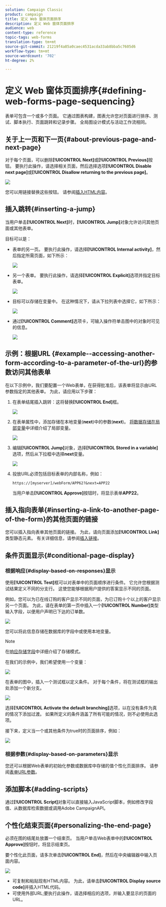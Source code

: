 ```yaml
---
solution: Campaign Classic
product: campaign
title: 定义 Web 窗体页面排序
description: 定义 Web 窗体页面排序
audience: web
content-type: reference
topic-tags: web-forms
translation-type: tm+mt
source-git-commit: 21219f4a85a0caec4531acda33ab8bba5c7605d6
workflow-type: tm+mt
source-wordcount: '702'
ht-degree: 2%

---
```



# 定义 Web 窗体页面排序{#defining-web-forms-page-sequencing}

表单可包含一个或多个页面。 它通过图表构建，图表允许您对页面进行排序、测试、脚本执行、页面跳转和记录步骤。 全局图设计模式与活动工作流相同。

## 关于上一页和下一页{#about-previous-page-and-next-page}

对于每个页面，可以删除&#x200B;**[!UICONTROL Next]**&#x200B;或&#x200B;**[!UICONTROL Previous]**&#x200B;按钮。 要执行此操作，请选择相关页面，然后选择选项&#x200B;**[!UICONTROL Disable next page]**&#x200B;或&#x200B;**[!UICONTROL Disallow returning to the previous page]**。

![](assets/s_ncs_admin_survey_no_next_page.png)

您可以用链接替换这些按钮。 请参阅[插入HTML内容](../../web/using/static-elements-in-a-web-form.md#inserting-html-content)。

## 插入跳转{#inserting-a-jump}

当用户单击&#x200B;**[!UICONTROL Next]**&#x200B;时，**[!UICONTROL Jump]**&#x200B;对象允许访问其他页面或其他表单。

目标可以是：

* 表单的另一页。 要执行此操作，请选择&#x200B;**[!UICONTROL Internal activity]**，然后指定所需页面，如下所示：

   ![](assets/s_ncs_admin_jump_param1.png)

* 另一个表单。 要执行此操作，请选择&#x200B;**[!UICONTROL Explicit]**&#x200B;选项并指定目标表单。

   ![](assets/s_ncs_admin_jump_param2.png)

* 目标可以存储在变量中。 在这种情况下，请从下拉列表中选择它，如下所示：

   ![](assets/s_ncs_admin_jump_param3.png)

* 通过&#x200B;**[!UICONTROL Comment]**&#x200B;选项卡，可输入操作符单击图中的对象时可见的信息。

   ![](assets/s_ncs_admin_survey_jump_comment.png)

## 示例：根据URL {#example--accessing-another-form-according-to-a-parameter-of-the-url}的参数访问其他表单

在以下示例中，我们要配置一个Web表单，在获得批准后，该表单将显示由URL参数指定的其他表单。 为此，请应用以下步骤：

1. 在表单结尾插入跳转：这将替换&#x200B;**[!UICONTROL End]**&#x200B;框。

   ![](assets/s_ncs_admin_survey_jump_sample1.png)

1. 在表单属性中，添加存储在本地变量(**next**)中的参数(**next**)。 [将数据存储在局部变量](../../web/using/web-forms-answers.md#storing-data-in-a-local-variable)中详细介绍了局部变量。

   ![](assets/s_ncs_admin_survey_jump_sample2.png)

1. 编辑&#x200B;**[!UICONTROL Jump]**&#x200B;对象，选择&#x200B;**[!UICONTROL Stored in a variable]**&#x200B;选项，然后从下拉框中选择&#x200B;**next**&#x200B;变量。

   ![](assets/s_ncs_admin_survey_jump_sample3.png)

1. 投放URL必须包括目标表单的内部名称，例如：

   ```
   https://[myserver]/webForm/APP62?&next=APP22
   ```

   当用户单击&#x200B;**[!UICONTROL Approve]**&#x200B;按钮时，将显示表单&#x200B;**APP22**。

## 插入指向表单{#inserting-a-link-to-another-page-of-the-form}的其他页面的链接

您可以插入指向表单其他页面的链接。 为此，请向页面添加&#x200B;**[!UICONTROL Link]**&#x200B;类型静态元素。 有关详细信息，请参阅[插入链接](../../web/using/static-elements-in-a-web-form.md#inserting-a-link)。

## 条件页面显示{#conditional-page-display}

### 根据响应{#display-based-on-responses}显示

使用&#x200B;**[!UICONTROL Test]**&#x200B;框可以对表单中的页面顺序进行条件。 它允许您根据测试结果定义不同的分支行。 这使您能够根据用户提供的答案显示不同的页面。

例如，您可以为已在线订购的客户显示不同的页面，为已订购十个以上的客户显示另一个页面。 为此，请在表单的第一页中插入一个&#x200B;**[!UICONTROL Number]**&#x200B;类型输入字段，以便用户声明已下达的订单数。

![](assets/s_ncs_admin_survey_test_ex0.png)

您可以将此信息存储在数据库的字段中或使用本地变量。

>[!NOTE]
>
>在[响应存储字段](../../web/using/web-forms-answers.md#response-storage-fields)中详细介绍了存储模式。

在我们的示例中，我们希望使用一个变量：

![](assets/s_ncs_admin_survey_test_ex1.png)

在表单的图中，插入一个测试框以定义条件。 对于每个条件，将在测试框的输出处添加一个新分支。

![](assets/s_ncs_admin_survey_test_ex2.png)

选择&#x200B;**[!UICONTROL Activate the default branching]**&#x200B;选项，以在没有条件为真的情况下添加过渡。 如果所定义的条件涵盖了所有可能的情况，则不必使用此选项。

接下来，定义当一个或其他条件为true时的页面排序，例如：

![](assets/s_ncs_admin_survey_test_ex3.png)

### 根据参数{#display-based-on-parameters}显示

您还可以根据Web表单的初始化参数或数据库中存储的值个性化页面排序。 请参阅[表单URL参数](../../web/using/defining-web-forms-properties.md#form-url-parameters)。

## 添加脚本{#adding-scripts}

通过&#x200B;**[!UICONTROL Script]**&#x200B;对象可以直接输入JavaScript脚本，例如修改字段值、从数据库检索数据或调用Adobe CampaignAPI。

## 个性化结束页面{#personalizing-the-end-page}

必须在图的结尾处放置一个结束页。 当用户单击Web表单中的&#x200B;**[!UICONTROL Approve]**&#x200B;按钮时，将显示结束页。

要个性化此页面，请多次单击&#x200B;**[!UICONTROL End]**，然后在中央编辑器中输入页面内容。

![](assets/s_ncs_admin_survey_end_page_edit.png)

* 可复制和粘贴现有HTML内容。 为此，请单击&#x200B;**[!UICONTROL Display source code]**&#x200B;并插入HTML代码。
* 可使用外部URL;要执行此操作，请选择相应的选项，并输入要显示的页面的URL。

